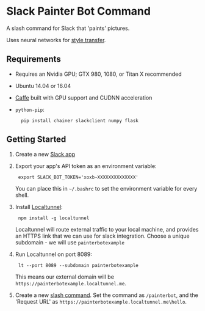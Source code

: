 # Slack Painter Bot Command

A slash command for Slack that 'paints' pictures. 

Uses neural networks for [style transfer](https://github.com/yusuketomoto/chainer-fast-neuralstyle). 


## Requirements

* Requires an Nvidia GPU; GTX 980, 1080, or Titan X recommended
* Ubuntu 14.04 or 16.04
* [Caffe](https://github.com/BVLC/caffe) built with GPU support and CUDNN acceleration
* `python-pip`:

        pip install chainer slackclient numpy flask

## Getting Started

1. Create a new [Slack app](https://api.slack.com/apps)
2. Export your app's API token as an environment variable:

        export SLACK_BOT_TOKEN='xoxb-XXXXXXXXXXXXXX'

    You can place this in `~/.bashrc` to set the environment variable for every shell.

3. Install [Localtunnel](https://localtunnel.github.io/www/):

        npm install -g localtunnel

    Localtunnel will route external traffic to your local machine, and provides an HTTPS link that we can use for slack integration. Choose a unique subdomain - we will use `painterbotexample`

4. Run Localtunnel on port 8089:

        lt --port 8089 --subdomain painterbotexample

    This means our external domain will be `https://painterbotexample.localtunnel.me`.

5. Create a new [slash command](https://api.slack.com/slash-commands). Set the command as `/painterbot`, and the 'Request URL' as `https://painterbotexample.localtunnel.me\hello`. 



